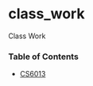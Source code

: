 # class_work
Class Work
### Table of Contents
  - [CS6013](https://github.com/amasse-1/class_work/tree/CS6013)
